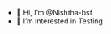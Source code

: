 - 👋 Hi, I’m @Nishtha-bsf
- 👀 I’m interested in Testing

<!---
Nishtha-bsf/Nishtha-bsf is a ✨ special ✨ repository because its `README.md` (this file) appears on your GitHub profile.
You can click the Preview link to take a look at your changes.
--->

